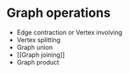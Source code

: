 # Graph operations

- Edge contraction or Vertex involving
- Vertex splitting
- Graph union
- [[Graph joining]]
- Graph product
